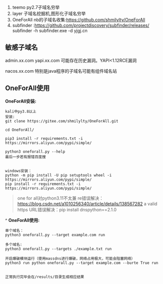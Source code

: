 1. teemo   py2.7子域名穷举
2. layer 子域名挖掘机,图形化子域名穷举
3. OneForAll nb的子域名收集:<https://github.com/shmilylty/OneForAll>
4. subfinder :<https://github.com/projectdiscovery/subfinder/releases/>
    subfinder -h
    subfinder.exe -d yjgj.cn

## **敏感子域名**
admin.xx.com
yapi.xx.com 可能存在历史漏洞。YAPI<1.12RCE漏洞


nacos.xx.com 特别是java程序的子域名可能有组件域名站

## **OneForAll使用**
**OneForAll安装:**
```
kali中py3.8以上
安装:
git clone https://gitee.com/shmilylty/OneForAll.git

cd OneForAll/

pip3 install -r requirements.txt -i https://mirrors.aliyun.com/pypi/simple/

python3 oneforall.py --help
最后一步若有报错百度搜


windows安装：
python -m pip install -U pip setuptools wheel -i https://mirrors.aliyun.com/pypi/simple/
pip install -r requirements.txt -i https://mirrors.aliyun.com/pypi/simple/
```

>one for all对python3.11不太兼
re错误解决：<https://blog.csdn.net/a1010256340/article/details/138567282>
a valid https URL错误解决：pip install dnspython==2.1.0


^
**OneForAll使用:**
```
单个域名：
python3 oneforall.py --target example.com run

多个域名:
python3 oneforall.py --targets ./example.txt run

开启爆破模块运行（使用massdns进行爆破，网络占用极大，可能会阻塞网络）
python3 run python oneforall.py --target example.com --burte True run


正常执行完毕会在/results/目录生成相应结果
```